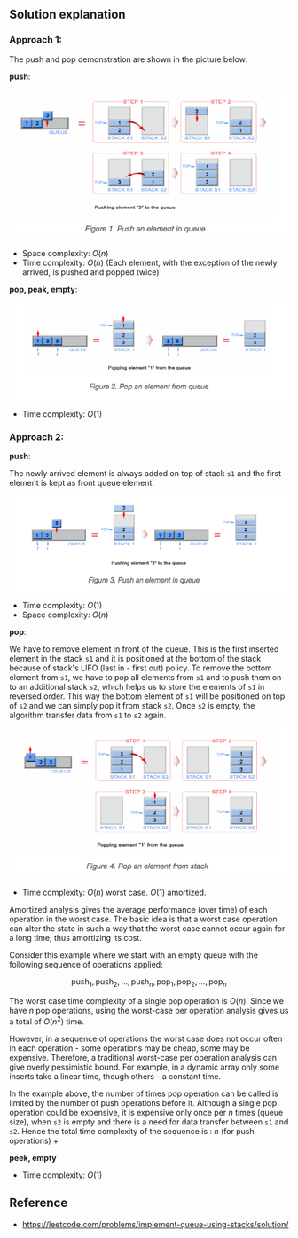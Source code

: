 ## Solution explanation

### Approach 1:

The push and pop demonstration are shown in the picture below:

**push**:

![m1-push](img/m1-push.png)

- Space complexity: $O(n)$
- Time complexity: $O(n)$ (Each element, with the exception of the newly arrived, is pushed and popped twice)

**pop, peak, empty**:

![m1-pop](img/m1-pop.png)

- Time complexity: $O(1)$

### Approach 2:

**push**:

The newly arrived element is always added on top of stack `s1` and the first element is kept as front queue element.

![m2-push](img/m2-push.png)

- Time complexity: $O(1)$
- Space complexity: $O(n)$

**pop**:

We have to remove element in front of the queue. This is the first inserted element in the stack `s1` and
it is positioned at the bottom of the stack because of stack's LIFO (last in - first out) policy.
To remove the bottom element from `s1`, we have to pop all elements from `s1` and to push them on to
an additional stack `s2`, which helps us to store the elements of `s1` in reversed order.
This way the bottom element of `s1` will be positioned on top of `s2` and we can simply pop it from stack `s2`.
Once `s2` is empty, the algorithm transfer data from `s1` to `s2` again.

![m2-pop](img/m2-pop.png)

- Time complexity: $O(n)$ worst case. $O(1)$ amortized.

Amortized analysis gives the average performance (over time) of each operation in the worst case.
The basic idea is that a worst case operation can alter the state in such a way that
the worst case cannot occur again for a long time, thus amortizing its cost.

Consider this example where we start with an empty queue with the following sequence of operations applied:

$$\text{push}_1, \text{push}_2, \dots, \text{push}_n, \text{pop}_1, \text{pop}_2, \dots, \text{pop}_n$$

The worst case time complexity of a single pop operation is $O(n)$. Since we have $n$ pop operations,
using the worst-case per operation analysis gives us a total of $O(n^2)$ time.

However, in a sequence of operations the worst case does not occur often in each operation -
some operations may be cheap, some may be expensive.
Therefore, a traditional worst-case per operation analysis can give overly pessimistic bound.
For example, in a dynamic array only some inserts take a linear time, though others - a constant time.

In the example above, the number of times pop operation can be called is limited by the number of push operations
before it. Although a single pop operation could be expensive, it is expensive only once per $n$ times (queue size),
when `s2` is empty and there is a need for data transfer between `s1` and `s2`.
Hence the total time complexity of the sequence is : $n$ (for push operations) + 

**peek, empty**

- Time complexity: $O(1)$

## Reference

- https://leetcode.com/problems/implement-queue-using-stacks/solution/
